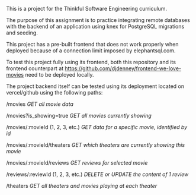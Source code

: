 This is a project for the Thinkful Software Engineering curriculum.

The purpose of this assignment is to practice integrating remote databases
with the backend of an application using knex for PostgreSQL migrations and seeding.

This project has a pre-built frontend that does not work properly when
deployed because of a connection limit imposed by elephantsql.com.

To test this project fully using its frontend, both this repository
and its frontend counterpart at https://github.com/djdenney/frontend-we-love-movies
need to be deployed locally.

The project backend itself can be tested using its deployment located on vercel/github
using the following paths:

/movies *GET all movie data*

/movies?is_showing=true *GET all movies currently showing*

/movies/:movieId (1, 2, 3, etc.) *GET data for a specific movie, identified by id*

/movies/:movieId/theaters *GET which theaters are currently showing this movie*

/movies/:movieId/reviews *GET reviews for selected movie*

/reviews/:reviewId (1, 2, 3, etc.) *DELETE or UPDATE the content of 1 review*

/theaters *GET all theaters and movies playing at each theater*

